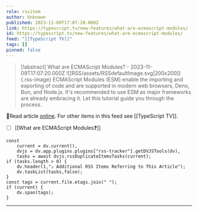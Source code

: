 ```yaml
---
role: rssitem
author: Unknown
published: 2023-11-09T17:07:20.000Z
link: https://typescript.tv/new-features/what-are-ecmascript-modules/
id: https://typescript.tv/new-features/what-are-ecmascript-modules/
feed: "[[TypeScript TV]]"
tags: []
pinned: false
---
```


> [!abstract] What are ECMAScript Modules? - 2023-11-09T17:07:20.000Z
> ![[RSS/assets/RSSdefaultImage.svg|200x200]]{.rss-image}
> ECMAScript Modules (ESM) enable the importing and exporting of code and are supported in modern web browsers, Deno, Bun, and Node.js. It's recommended to use ESM as major frameworks are already embracing it. Let this tutorial guide you through the process.

🔗Read article [online](https://typescript.tv/new-features/what-are-ecmascript-modules/). For other items in this feed see [[TypeScript TV]].

- [ ] [[What are ECMAScript Modules❓]]

~~~dataviewjs
const
    current = dv.current(),
	dvjs = dv.app.plugins.plugins["rss-tracker"].getDVJSTools(dv),
	tasks = await dvjs.rssDuplicateItemsTasks(current);
if (tasks.length > 0) {
	dv.header(1,"⚠ Additional RSS Items Referring to This Article");
    dv.taskList(tasks,false);
}
const tags = current.file.etags.join(" ");
if (current) {
	dv.span(tags);
}
~~~

- - -
